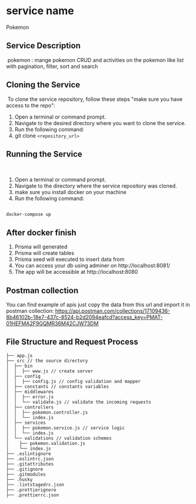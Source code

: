 # service name

Pokemon
​
## Service Description
​
pokemon : mange pokemon CRUD and activities on the pokemon like list with pagination, filter, sort and search 
​
## Cloning the Service

​
To clone the service repository, follow these steps "make sure you have access to the repo":

1. Open a terminal or command prompt.
2. Navigate to the desired directory where you want to clone the service.
3. Run the following command:
4. git clone ```<repository_url>```

## Running the Service
​

1. Open a terminal or command prompt.
2. Navigate to the directory where the service repository was cloned.
3. make sure you install docker on your machine 
4. Run the following command:

````shell
​
docker-compose up

````

## After docker finish
1. Prisma will generated
2. Prisma will create tables 
3. Prisma seed will executed to insert data from 
4. You can access your db using adminer on http://localhost:8081/
5. The app will be accessible at http://localhost:8080 

## Postman collection 
You can find example of apis just copy the data from this url and import it in postman 
collection: https://api.postman.com/collections/17109436-8b46102b-18e7-437c-8524-b2d2094eafcd?access_key=PMAT-01HEFMA2F9GQMR36M42CJW73DM 

## File Structure and Request Process
````
├── app.js
├── src // the source directory
│  ├── bin
│  │  ├── www.js // create server 
│  ├── config 
│  │  ├── config.js // config validation and mapper
│  ├── constants // constants variables
│  ├── middlewares
│  │  ├── error.js
│  │  └── validate.js // validate the incoming requests
│  ├── controllers
│  │  ├── pokemon.controller.js
│  │  └── index.js
│  ├── services
│  │  ├── pokemon.service.js // service logic
│  │  └── index.js
│  └── validations // validation schemes
│    ├── pokemon.validation.js
│    └── index.js
├── .eslintignore
├── .eslintrc.json
├── .gitattributes
├── .gitignore
├── .gitmodules
├── .husky
├── .lintstagedrc.json
├── .prettierignore
├── .prettierrc.json

````
